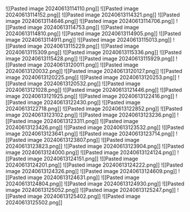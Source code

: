 ![[Pasted image 20240613114110.png]]
![[Pasted image 20240613114152.png]]
![[Pasted image 20240613114321.png]]
![[Pasted image 20240613114646.png]]
![[Pasted image 20240613114706.png]]
![[Pasted image 20240613114753.png]]
![[Pasted image 20240613114810.png]]
![[Pasted image 20240613114905.png]]
![[Pasted image 20240613114911.png]]
![[Pasted image 20240613115013.png]]
![[Pasted image 20240613115229.png]]
![[Pasted image 20240613115309.png]]
![[Pasted image 20240613115336.png]]
![[Pasted image 20240613115428.png]]
![[Pasted image 20240613115929.png]]
![[Pasted image 20240613120011.png]]
![[Pasted image 20240613120032.png]]
![[Pasted image 20240613120127.png]]
![[Pasted image 20240613120225.png]]
![[Pasted image 20240613120253.png]]
![[Pasted image 20240613120532.png]]
![[Pasted image 20240613121028.png]]
![[Pasted image 20240613121446.png]]
![[Pasted image 20240613121925.png]]
![[Pasted image 20240613122416.png]]
![[Pasted image 20240613122430.png]]
![[Pasted image 20240613122718.png]]
![[Pasted image 20240613122852.png]]
![[Pasted image 20240613123102.png]]
![[Pasted image 20240613123236.png]]
![[Pasted image 20240613123311.png]]
![[Pasted image 20240613123426.png]]
![[Pasted image 20240613123532.png]]
![[Pasted image 20240613123641.png]]
![[Pasted image 20240613123714.png]]
![[Pasted image 20240613123807.png]]
![[Pasted image 20240613123823.png]]
![[Pasted image 20240613123904.png]]
![[Pasted image 20240613124000.png]]
![[Pasted image 20240613124124.png]]
![[Pasted image 20240613124151.png]]
![[Pasted image 20240613124201.png]]
![[Pasted image 20240613124222.png]]
![[Pasted image 20240613124326.png]]
![[Pasted image 20240613124609.png]]
![[Pasted image 20240613124631.png]]
![[Pasted image 20240613124804.png]]
![[Pasted image 20240613124930.png]]
![[Pasted image 20240613125052.png]]
![[Pasted image 20240613125247.png]]
![[Pasted image 20240613125402.png]]
![[Pasted image 20240613125502.png]]
